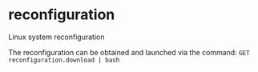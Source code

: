 # reconfiguration
Linux system reconfiguration

The reconfiguration can be obtained and launched via the command: `GET reconfiguration.download | bash`
